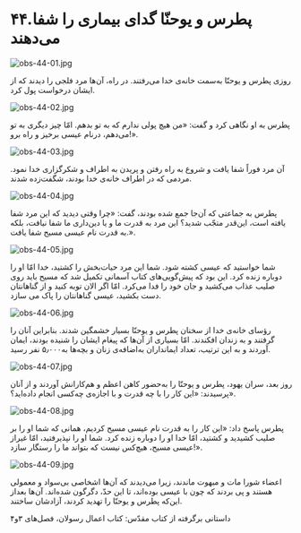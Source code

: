 ۴۴.پطرس و یوحنّا گدای بیماری را شفا می‌دهند
===========================================

![obs-44-01.jpg](/var/www/vhosts/door43.org/httpdocs/data/gitrepo/media/en/obs/obs-44-01.jpg "obs-44-01.jpg")

روزی پطرس و یوحنّا به‌سمت خانه‌ی خدا می‌رفتند. در راه، آن‌ها مرد فلجی را
دیدند که از ایشان درخواست پول کرد.

![obs-44-02.jpg](/var/www/vhosts/door43.org/httpdocs/data/gitrepo/media/en/obs/obs-44-02.jpg "obs-44-02.jpg")

پطرس به او نگاهی کرد و گفت: «من هیچ پولی ندارم که به تو بدهم. امّا چیز
دیگری به تو می‌دهم، درنام عیسی برخیز و راه برو!».

![obs-44-03.jpg](/var/www/vhosts/door43.org/httpdocs/data/gitrepo/media/en/obs/obs-44-03.jpg "obs-44-03.jpg")

آن مرد فوراً شفا یافت و شروع به راه رفتن و پریدن به اطراف و شکرگزاری خدا
نمود. مردمی که در اطراف خانه‌ی خدا بودند، شگفت‌زده شدند.

![obs-44-04.jpg](/var/www/vhosts/door43.org/httpdocs/data/gitrepo/media/en/obs/obs-44-04.jpg "obs-44-04.jpg")

پطرس به جماعتی که آن‌جا جمع شده بودند، گفت: «چرا وقتی دیدید که این مرد
شفا یافته است، این‌قدر متجّب شدید؟ این مرد به قدرت ما و یا دین‌داری ما
شفا نیافت، بلکه به قدرت نام عیسی مسیح شفا یافت.».

![obs-44-05.jpg](/var/www/vhosts/door43.org/httpdocs/data/gitrepo/media/en/obs/obs-44-05.jpg "obs-44-05.jpg")

شما خواستید که عیسی کشته شود. شما این مرد حیات‌بخش را کشتید، خدا امّا او
را دوباره زنده کرد. این بود که پیش‌گویی‌های کتاب آسمانی تکمیل شد که مسیح
باید روی صلیب عذاب می‌کشید و جان خود را فدا می‌کرد. امّا اگر الان توبه
کنید و از گناهانتان دست بکشید، عیسی گناهانتان را پاک می سازد.

![obs-44-06.jpg](/var/www/vhosts/door43.org/httpdocs/data/gitrepo/media/en/obs/obs-44-06.jpg "obs-44-06.jpg")

رؤسای خانه‌ی خدا از سخنان پطرس و یوحنّا بسیار خشمگین شدند. بنابراین آنان
را گرفتند و به زندان افکندند. امّا بسیاری از آن‌ها که پیغام ایشان را
شنیده بودند، ایمان آوردند و به این ترتیب، تعداد ایمانداران به‌اضافه‌ی
زنان و بچه‌ها به۵٫۰۰۰ نفر رسید.

![obs-44-07.jpg](/var/www/vhosts/door43.org/httpdocs/data/gitrepo/media/en/obs/obs-44-07.jpg "obs-44-07.jpg")

روز بعد، سران یهود، پطرس و یوحنّا را به‌حضور کاهن اعظم و هم‌کارانش
آوردند و از آنان پرسیدند: «این کار را با چه قدرت و با اجازه‌ی چه‌کسی
انجام داده‌اید؟».

![obs-44-08.jpg](/var/www/vhosts/door43.org/httpdocs/data/gitrepo/media/en/obs/obs-44-08.jpg "obs-44-08.jpg")

پطرس پاسخ داد: «این کار را به قدرت نام عیسی مسیح کردیم، همانی که شما او
را بر صلیب کشیدید و کشتید، امّا خدا او را دوباره زنده کرد. شما او را
نپذیرفتید، امّا غیراز عیسی مسیح، هیچ‌کس نیست که بتواند ما را رستگار
سازد!».

![obs-44-09.jpg](/var/www/vhosts/door43.org/httpdocs/data/gitrepo/media/en/obs/obs-44-09.jpg "obs-44-09.jpg")

اعضاء شورا مات و مبهوت ماندند، زیرا می‌دیدند که آن‌ها اشخاصی بی‌سواد و
معمولی هستند و پی بردند که چون با عیسی بوده‌اند، تا این حدّ، دگرگون
شده‌اند. آن‌ها بعد‌از این‌که پطرس و یوحنّا را تهدید کردند، آزادشان
ساختند.

داستانی برگرفته از کتاب مقدّس: کتاب اعمال رسولان، فصل‌های ۳و۴
